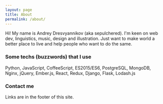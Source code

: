 ```yaml
---
layout: page
title: About
permalink: /about/
---
```


Hi! My name is Andrey Dresvyannikov (aka sepulchered).
I'm keen on web dev, linguistics, music, design and illustration.
Just want to make world a better place to live and help people who want to do the same.

### Some techs (buzzwords) that I use

Python, JavaScript, CoffeeScript, ES2015/ES6, PostgreSQL, MongoDB, Nginx, jQuery, Ember.js, React, Redux, Django, Flask, Lodash.js

### Contact me

Links are in the footer of this site.
